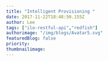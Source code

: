 ```yaml
---
title: "Intelligent Provisioning "
date: 2017-11-22T18:48:50.155Z
author: Lee 
tags: ["ilo-restful-api","redfish"]
authorimage: "/img/blogs/Avatar5.svg"
featuredBlog: false
priority:
thumbnailimage:
---
```

